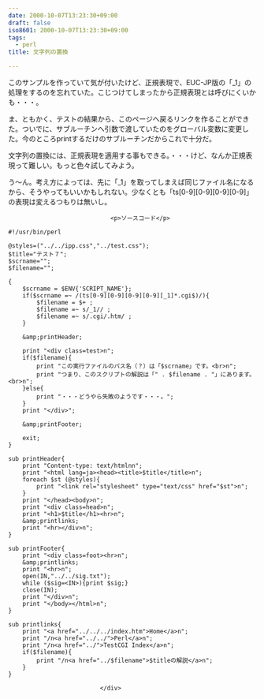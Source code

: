 ```yaml
---
date: 2000-10-07T13:23:30+09:00
draft: false
iso8601: 2000-10-07T13:23:30+09:00
tags:
  - perl
title: 文字列の置換

---
```


<div class="entry-body">
                                 <p>このサンプルを作っていて気が付いたけど、正規表現で、EUC-JP版の「_1」の処理をするのを忘れていた。こじつけてしまったから正規表現とは呼びにくいかも・・・。 </p>

<p>ま、ともかく、テストの結果から、このページへ戻るリンクを作ることができた。ついでに、サブルーチンへ引数で渡していたのをグローバル変数に変更した。今のところprintするだけのサブルーチンだからこれで十分だ。 </p>

<p>文字列の置換には、正規表現を適用する事もできる。・・・けど、なんか正規表現って難しい。もっと色々試してみよう。 </p>

<p>う〜ん。考え方によっては、先に「_1」を取ってしまえば同じファイル名になるから、そうやってもいいかもしれない。少なくとも「ts[0-9][0-9][0-9][0-9]」の表現は変えるつもりは無いし。</p>
                              
                                 <p>ソースコード</p>

```text
#!/usr/bin/perl

@styles=("../../ipp.css","../test.css");
$title="テスト７";
$scrname="";
$filename="";

{
    $scrname = $ENV{'SCRIPT_NAME'};
    if($scrname =~ /(ts[0-9][0-9][0-9][0-9][_1]*.cgi$)/){
        $filename = $+ ;
        $filename =~ s/_1// ;
        $filename =~ s/.cgi/.htm/ ;
    }

    &amp;printHeader;

    print "<div class=test>n";
    if($filename){
        print "この実行ファイルのパス名（？）は「$scrname」です。<br>n";
        print "つまり、このスクリプトの解説は「" . $filename . "」にあります。<br>n";
    }else{
        print "・・・どうやら失敗のようです・・・。";
    }
    print "</div>";

    &amp;printFooter;

    exit;
}

sub printHeader{
    print "Content-type: text/htmlnn";
    print "<html lang=ja><head><title>$title</title>n";
    foreach $st (@styles){
        print "<link rel="stylesheet" type="text/css" href="$st">n";
    }
    print "</head><body>n";
    print "<div class=head>n";
    print "<h1>$title</h1><hr>n";
    &amp;printlinks;
    print "<hr></div>n";
}

sub printFooter{
    print "<div class=foot><hr>n";
    &amp;printlinks;
    print "<hr>n";
    open(IN,"../../sig.txt");
    while ($sig=<IN>){print $sig;}
    close(IN);
    print "</div>n";
    print "</body></html>n";
}

sub printlinks{
    print "<a href="../../../index.htm">Home</a>n";
    print "/n<a href="../../">Perl</a>n";
    print "/n<a href="../">TestCGI Index</a>n";
    if($filename){
        print "/n<a href="../$filename">$titleの解説</a>n";
    }
}
```
                              </div>
    	